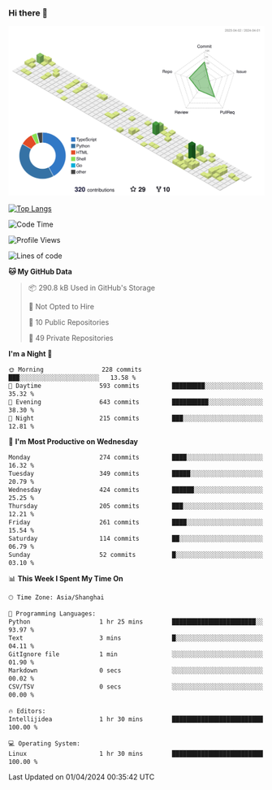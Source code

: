 ### Hi there 👋

![](./profile-3d-contrib/profile-green-animate.svg)

 

[![Top Langs](https://github-readme-stats.vercel.app/api/top-langs/?username=fly2tomato)](https://github.com/anuraghazra/github-readme-stats)


 

<!--START_SECTION:waka-->
![Code Time](http://img.shields.io/badge/Code%20Time-5%20hrs%2042%20mins-blue)

![Profile Views](http://img.shields.io/badge/Profile%20Views-0-blue)

![Lines of code](https://img.shields.io/badge/From%20Hello%20World%20I%27ve%20Written-507.9%20thousand%20lines%20of%20code-blue)

**🐱 My GitHub Data** 

> 📦 290.8 kB Used in GitHub's Storage 
 > 
> 🚫 Not Opted to Hire
 > 
> 📜 10 Public Repositories 
 > 
> 🔑 49 Private Repositories 
 > 
**I'm a Night 🦉** 

```text
🌞 Morning                228 commits         ███░░░░░░░░░░░░░░░░░░░░░░   13.58 % 
🌆 Daytime                593 commits         █████████░░░░░░░░░░░░░░░░   35.32 % 
🌃 Evening                643 commits         ██████████░░░░░░░░░░░░░░░   38.30 % 
🌙 Night                  215 commits         ███░░░░░░░░░░░░░░░░░░░░░░   12.81 % 
```
📅 **I'm Most Productive on Wednesday** 

```text
Monday                   274 commits         ████░░░░░░░░░░░░░░░░░░░░░   16.32 % 
Tuesday                  349 commits         █████░░░░░░░░░░░░░░░░░░░░   20.79 % 
Wednesday                424 commits         ██████░░░░░░░░░░░░░░░░░░░   25.25 % 
Thursday                 205 commits         ███░░░░░░░░░░░░░░░░░░░░░░   12.21 % 
Friday                   261 commits         ████░░░░░░░░░░░░░░░░░░░░░   15.54 % 
Saturday                 114 commits         ██░░░░░░░░░░░░░░░░░░░░░░░   06.79 % 
Sunday                   52 commits          █░░░░░░░░░░░░░░░░░░░░░░░░   03.10 % 
```


📊 **This Week I Spent My Time On** 

```text
🕑︎ Time Zone: Asia/Shanghai

💬 Programming Languages: 
Python                   1 hr 25 mins        ███████████████████████░░   93.97 % 
Text                     3 mins              █░░░░░░░░░░░░░░░░░░░░░░░░   04.11 % 
GitIgnore file           1 min               ░░░░░░░░░░░░░░░░░░░░░░░░░   01.90 % 
Markdown                 0 secs              ░░░░░░░░░░░░░░░░░░░░░░░░░   00.02 % 
CSV/TSV                  0 secs              ░░░░░░░░░░░░░░░░░░░░░░░░░   00.00 % 

🔥 Editors: 
Intellijidea             1 hr 30 mins        █████████████████████████   100.00 % 

💻 Operating System: 
Linux                    1 hr 30 mins        █████████████████████████   100.00 % 
```


 Last Updated on 01/04/2024 00:35:42 UTC
<!--END_SECTION:waka-->
